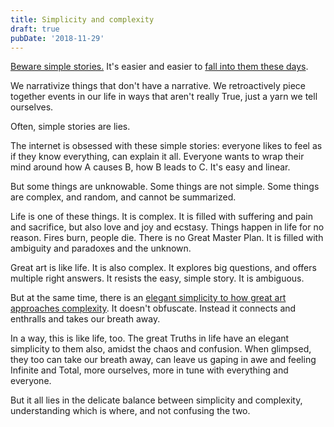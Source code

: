 ```yaml
---
title: Simplicity and complexity
draft: true
pubDate: '2018-11-29'
---
```


[Beware simple stories.][1] It's easier and easier to [fall into them these days][2].

We narrativize things that don't have a narrative. We retroactively piece together events in our life in ways that aren't really True, just a yarn we tell ourselves.

Often, simple stories are lies.

The internet is obsessed with these simple stories: everyone likes to feel as if they know everything, can explain it all. Everyone wants to wrap their mind around how A causes B, how B leads to C. It's easy and linear.

But some things are unknowable. Some things are not simple. Some things are complex, and random, and cannot be summarized.

Life is one of these things. It is complex. It is filled with suffering and pain and sacrifice, but also love and joy and ecstasy. Things happen in life for no reason. Fires burn, people die. There is no Great Master Plan. It is filled with ambiguity and paradoxes and the unknown.

Great art is like life. It is also complex. It explores big questions, and offers multiple right answers. It resists the easy, simple story. It is ambiguous.

But at the same time, there is an [elegant simplicity to how great art approaches complexity][3]. It doesn't obfuscate. Instead it connects and enthralls and takes our breath away.

In a way, this is like life, too. The great Truths in life have an elegant simplicity to them also, amidst the chaos and confusion. When glimpsed, they too can take our breath away, can leave us gaping in awe and feeling Infinite and Total, more ourselves, more in tune with everything and everyone.

But it all lies in the delicate balance between simplicity and complexity, understanding which is where, and not confusing the two.

[1]: https://www.ted.com/talks/tyler_cowen_be_suspicious_of_stories
[2]: https://guscuddy.com/socialmediareplaceart
[3]: https://guscuddy.com/smooththeatre
